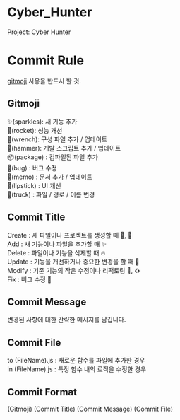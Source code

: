 # Cyber_Hunter
Project: Cyber Hunter

# Commit Rule
[gitmoji](https://gitmoji.dev/) 사용을 반드시 할 것.

## Gitmoji
✨(sparkles): 새 기능 추가<br>
🚀(rocket): 성능 개선<br>
🔧(wrench): 구성 파일 추가 / 업데이트<br>
🔨(hammer): 개발 스크립트 추가 / 업데이트<br>
📦(package) : 컴파일된 파일 추가<br>
🐛(bug) : 버그 수정<br>
📝(memo) : 문서 추가 / 업데이트<br>
💄(lipstick) : UI 개선<br>
🚚(truck) : 파일 / 경로 / 이름 변경<br>

## Commit Title
Create : 새 파일이나 프로젝트를 생성할 때 🔨, 🎉<br>
Add : 새 기능이나 파일을 추가할 때 ✨<br>
Delete : 파일이나 기능을 삭제할 때 🔥<br>
Update : 기능을 개선하거나 중요한 변경을 할 때 🚀<br>
Modify : 기존 기능의 작은 수정이나 리팩토링 🔧, ♻️<br>
Fix : 버그 수정 🐛<br>

## Commit Message
변경된 사항에 대한 간략한 메시지를 남깁니다.<br>

## Commit File
to (FileName).js : 새로운 함수를 파일에 추가한 경우<br>
in (FileName).js : 특정 함수 내의 로직을 수정한 경우<br>


## Commit Format

(Gitmoji) (Commit Title) (Commit Message) (Commit File)